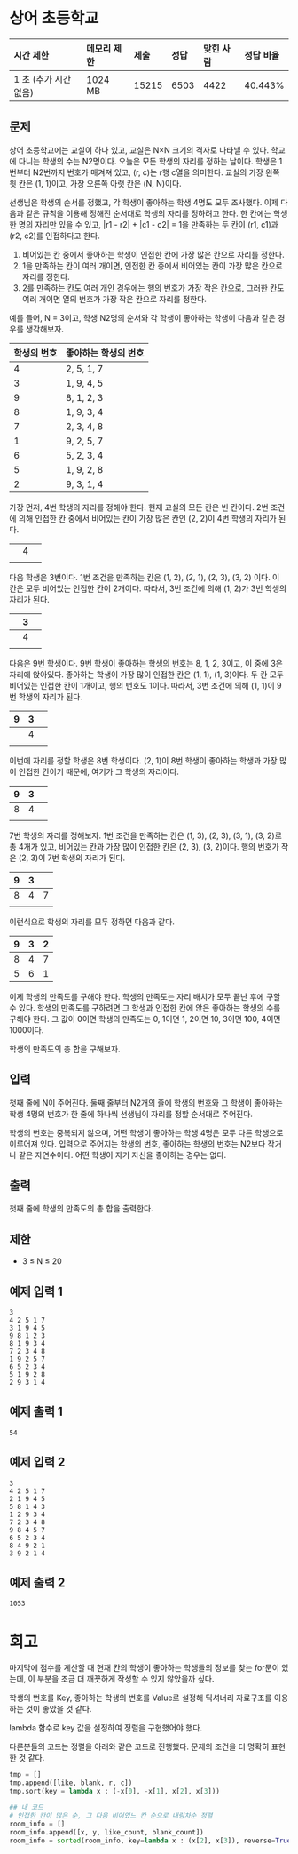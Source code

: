 # 상어 초등학교

| 시간 제한             | 메모리 제한 | 제출  | 정답 | 맞힌 사람 | 정답 비율 |
| :-------------------- | :---------- | :---- | :--- | :-------- | :-------- |
| 1 초 (추가 시간 없음) | 1024 MB     | 15215 | 6503 | 4422      | 40.443%   |

## 문제

상어 초등학교에는 교실이 하나 있고, 교실은 N×N 크기의 격자로 나타낼 수 있다. 학교에 다니는 학생의 수는 N2명이다. 오늘은 모든 학생의 자리를 정하는 날이다. 학생은 1번부터 N2번까지 번호가 매겨져 있고, (r, c)는 r행 c열을 의미한다. 교실의 가장 왼쪽 윗 칸은 (1, 1)이고, 가장 오른쪽 아랫 칸은 (N, N)이다.

선생님은 학생의 순서를 정했고, 각 학생이 좋아하는 학생 4명도 모두 조사했다. 이제 다음과 같은 규칙을 이용해 정해진 순서대로 학생의 자리를 정하려고 한다. 한 칸에는 학생 한 명의 자리만 있을 수 있고, |r1 - r2| + |c1 - c2| = 1을 만족하는 두 칸이 (r1, c1)과 (r2, c2)를 인접하다고 한다.

1. 비어있는 칸 중에서 좋아하는 학생이 인접한 칸에 가장 많은 칸으로 자리를 정한다.
2. 1을 만족하는 칸이 여러 개이면, 인접한 칸 중에서 비어있는 칸이 가장 많은 칸으로 자리를 정한다.
3. 2를 만족하는 칸도 여러 개인 경우에는 행의 번호가 가장 작은 칸으로, 그러한 칸도 여러 개이면 열의 번호가 가장 작은 칸으로 자리를 정한다.

예를 들어, N = 3이고, 학생 N2명의 순서와 각 학생이 좋아하는 학생이 다음과 같은 경우를 생각해보자.

| 학생의 번호 | 좋아하는 학생의 번호 |
| :---------- | :------------------- |
| 4           | 2, 5, 1, 7           |
| 3           | 1, 9, 4, 5           |
| 9           | 8, 1, 2, 3           |
| 8           | 1, 9, 3, 4           |
| 7           | 2, 3, 4, 8           |
| 1           | 9, 2, 5, 7           |
| 6           | 5, 2, 3, 4           |
| 5           | 1, 9, 2, 8           |
| 2           | 9, 3, 1, 4           |

가장 먼저, 4번 학생의 자리를 정해야 한다. 현재 교실의 모든 칸은 빈 칸이다. 2번 조건에 의해 인접한 칸 중에서 비어있는 칸이 가장 많은 칸인 (2, 2)이 4번 학생의 자리가 된다.

|      |      |      |
| ---- | ---- | ---- |
|      | 4    |      |
|      |      |      |

다음 학생은 3번이다. 1번 조건을 만족하는 칸은 (1, 2), (2, 1), (2, 3), (3, 2) 이다. 이 칸은 모두 비어있는 인접한 칸이 2개이다. 따라서, 3번 조건에 의해 (1, 2)가 3번 학생의 자리가 된다.

|      | 3    |      |
| ---- | ---- | ---- |
|      | 4    |      |
|      |      |      |

다음은 9번 학생이다. 9번 학생이 좋아하는 학생의 번호는 8, 1, 2, 3이고, 이 중에 3은 자리에 앉아있다. 좋아하는 학생이 가장 많이 인접한 칸은 (1, 1), (1, 3)이다. 두 칸 모두 비어있는 인접한 칸이 1개이고, 행의 번호도 1이다. 따라서, 3번 조건에 의해 (1, 1)이 9번 학생의 자리가 된다.

| 9    | 3    |      |
| ---- | ---- | ---- |
|      | 4    |      |
|      |      |      |

이번에 자리를 정할 학생은 8번 학생이다. (2, 1)이 8번 학생이 좋아하는 학생과 가장 많이 인접한 칸이기 때문에, 여기가 그 학생의 자리이다.

| 9    | 3    |      |
| ---- | ---- | ---- |
| 8    | 4    |      |
|      |      |      |

7번 학생의 자리를 정해보자. 1번 조건을 만족하는 칸은 (1, 3), (2, 3), (3, 1), (3, 2)로 총 4개가 있고, 비어있는 칸과 가장 많이 인접한 칸은 (2, 3), (3, 2)이다. 행의 번호가 작은 (2, 3)이 7번 학생의 자리가 된다.

| 9    | 3    |      |
| ---- | ---- | ---- |
| 8    | 4    | 7    |
|      |      |      |

이런식으로 학생의 자리를 모두 정하면 다음과 같다.

| 9    | 3    | 2    |
| ---- | ---- | ---- |
| 8    | 4    | 7    |
| 5    | 6    | 1    |

이제 학생의 만족도를 구해야 한다. 학생의 만족도는 자리 배치가 모두 끝난 후에 구할 수 있다. 학생의 만족도를 구하려면 그 학생과 인접한 칸에 앉은 좋아하는 학생의 수를 구해야 한다. 그 값이 0이면 학생의 만족도는 0, 1이면 1, 2이면 10, 3이면 100, 4이면 1000이다.

학생의 만족도의 총 합을 구해보자.

## 입력

첫째 줄에 N이 주어진다. 둘째 줄부터 N2개의 줄에 학생의 번호와 그 학생이 좋아하는 학생 4명의 번호가 한 줄에 하나씩 선생님이 자리를 정할 순서대로 주어진다.

학생의 번호는 중복되지 않으며, 어떤 학생이 좋아하는 학생 4명은 모두 다른 학생으로 이루어져 있다. 입력으로 주어지는 학생의 번호, 좋아하는 학생의 번호는 N2보다 작거나 같은 자연수이다. 어떤 학생이 자기 자신을 좋아하는 경우는 없다.

## 출력

첫째 줄에 학생의 만족도의 총 합을 출력한다.

## 제한

- 3 ≤ N ≤ 20

## 예제 입력 1 

```
3
4 2 5 1 7
3 1 9 4 5
9 8 1 2 3
8 1 9 3 4
7 2 3 4 8
1 9 2 5 7
6 5 2 3 4
5 1 9 2 8
2 9 3 1 4
```

## 예제 출력 1 

```
54
```

## 예제 입력 2 

```
3
4 2 5 1 7
2 1 9 4 5
5 8 1 4 3
1 2 9 3 4
7 2 3 4 8
9 8 4 5 7
6 5 2 3 4
8 4 9 2 1
3 9 2 1 4
```

## 예제 출력 2 

```
1053
```

# 회고

마지막에 점수를 계산할 때 현재 칸의 학생이 좋아하는 학생들의 정보를 찾는 for문이 있는데, 이 부분을 조금 더 깨끗하게 작성할 수 있지 않았을까 싶다.

학생의 번호를 Key, 좋아하는 학생의 번호를 Value로 설정해 딕셔너리 자료구조를 이용하는 것이 좋았을 것 같다.

lambda 함수로 key 값을 설정하여 정렬을 구현했어야 했다.

다른분들의 코드는 정렬을 아래와 같은 코드로 진행했다. 문제의 조건을 더 명확히 표현한 것 같다.

```python
tmp = []
tmp.append([like, blank, r, c])
tmp.sort(key = lambda x : (-x[0], -x[1], x[2], x[3]))

## 내 코드
# 인접한 칸이 많은 순, 그 다음 비어있느 칸 순으로 내림차순 정렬
room_info = []
room_info.append([x, y, like_count, blank_count])
room_info = sorted(room_info, key=lambda x : (x[2], x[3]), reverse=True) 
```